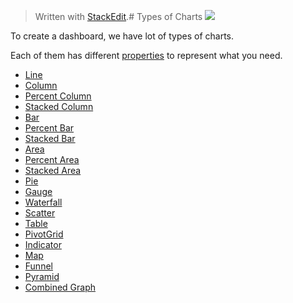 


> Written with [StackEdit](https://stackedit.io/).# Types of Charts
[![](http://www.cubeplat.com:8081/wiki/wp-content/uploads/2018/01/Screenshot_2-2.png)](http://www.cubeplat.com:8081/wiki/wp-content/uploads/2018/01/Screenshot_2-2.png)

To create a dashboard, we have lot of types of charts.

Each of them has different  [properties](http://www.cubeplat.com:8081/wiki/en/knowledge-base/properties-window/)  to represent what you need.

-   [Line](http://www.cubeplat.com:8081/wiki/en/knowledge-base/line/)
-   [Column](http://www.cubeplat.com:8081/wiki/en/knowledge-base/column-2/)
-   [Percent Column](http://www.cubeplat.com:8081/wiki/en/knowledge-base/percent-column-2/)
-   [Stacked Column](http://www.cubeplat.com:8081/wiki/en/knowledge-base/stacked-column-2/)
-   [Bar](http://www.cubeplat.com:8081/wiki/en/knowledge-base/bar-2/)
-   [Percent Bar](http://www.cubeplat.com:8081/wiki/en/knowledge-base/percent-bar-2/)
-   [Stacked Bar](http://www.cubeplat.com:8081/wiki/en/knowledge-base/stacked-bar-2/)
-   [Area](http://www.cubeplat.com:8081/wiki/en/knowledge-base/area-2/)
-   [Percent Area](http://www.cubeplat.com:8081/wiki/en/knowledge-base/percent-area-2/)
-   [Stacked Area](http://www.cubeplat.com:8081/wiki/en/knowledge-base/stacked-area-2/)
-   [Pie](http://www.cubeplat.com:8081/wiki/en/knowledge-base/pie-2/)
-   [Gauge](http://www.cubeplat.com:8081/wiki/en/knowledge-base/gauge-2/)
-   [Waterfall](http://www.cubeplat.com:8081/wiki/en/knowledge-base/waterfall-2/)
-   [Scatter](http://www.cubeplat.com:8081/wiki/en/knowledge-base/scatter-2/)
-   [Table](http://www.cubeplat.com:8081/wiki/en/knowledge-base/table-2/)
-   [PivotGrid](http://www.cubeplat.com:8081/wiki/en/knowledge-base/pivotgrid-2/)
-   [Indicator](http://www.cubeplat.com:8081/wiki/en/knowledge-base/indicator-2/)
-   [Map](http://www.cubeplat.com:8081/wiki/en/knowledge-base/map-2/)
-   [Funnel](http://www.cubeplat.com:8081/wiki/en/knowledge-base/funnel-2/)
-   [Pyramid](http://www.cubeplat.com:8081/wiki/en/knowledge-base/pyramid-2/)
-   [Combined Graph](http://www.cubeplat.com:8081/wiki/en/knowledge-base/combined-graph-2/)
<!--stackedit_data:
eyJoaXN0b3J5IjpbLTE5Nzg3MTA0MDgsNzMwOTk4MTE2XX0=
-->